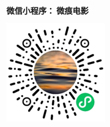 ## 微信小程序： 微痕电影


<img src='https://raw.githubusercontent.com/taishuaiwang/traceFilm-weapp/main/static/images/%E5%B0%8F%E7%A8%8B%E5%BA%8F.jpg'>



